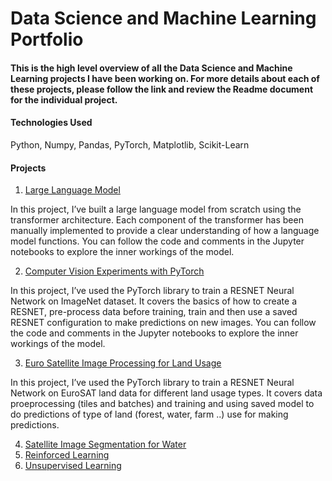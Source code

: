 # Data Science and Machine Learning Portfolio

#### This is the high level overview of all the Data Science and Machine Learning projects I have been working on. For more details about each of these projects, please follow the link and review the Readme document for the individual project. 

#### Technologies Used 
Python, Numpy, Pandas, PyTorch, Matplotlib, Scikit-Learn 

#### Projects

1. [Large Language Model](https://github.com/neelimaGATech/LargeLanguageModel)

In this project, I’ve built a large language model from scratch using the transformer architecture. Each component of the transformer has been manually implemented to provide a clear understanding of how a language model functions. You can follow the code and comments in the Jupyter 
notebooks to explore the inner workings of the model.

2. [Computer Vision Experiments with PyTorch](https://github.com/neelimaGATech/CompVision_Pytorch_Experiments)

In this project, I’ve used the PyTorch library to train a RESNET Neural Network on ImageNet dataset. It covers the basics of how to create a RESNET, pre-process data before training, train and then use a saved RESNET configuration to make predictions on new images. You can follow the code and comments in the Jupyter notebooks to explore the inner workings of the model.

3. [Euro Satellite Image Processing for Land Usage](https://github.com/neelimaGATech/EuroSatelliteDataProcessing)

In this project, I’ve used the PyTorch library to train a RESNET Neural Network on EuroSAT land data for different land usage types. It covers data proeprocessing (tiles and batches) and training and using saved model to do predictions of type of land (forest, water, farm ..) use for making predictions. 
   
4. [Satellite Image Segmentation for Water](https://github.com/neelimaGATech/SatelliteImageProcessing)
5. [Reinforced Learning](https://github.com/neelimaGATech/reinforced_learning)
6. [Unsupervised Learning](https://github.com/neelimaGATech/unsupervised_learning)
